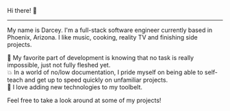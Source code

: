 Hi there! :wave:<hr />

My name is Darcey. I'm a full-stack software engineer currently based in Phoenix, Arizona. I like music, cooking, reality TV and finishing side projects.


:star2: My favorite part of development is knowing that no task is really impossible, just not fully fleshed yet.<br />
:boom: In a world of no/low documentation, I pride myself on being able to self-teach and get up to speed quickly on unfamiliar projects.<br />
:gem: I love adding new technologies to my toolbelt.


Feel free to take a look around at some of my projects!</a>
